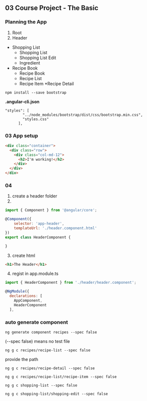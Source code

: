 ## 03 Course Project - The Basic

### Planning the App

1. Root
2. Header
  * Shopping List
    * Shopping List
    * Shopping List Edit
    * Ingredient
  * Recipe Book
    * Recipe Book
    * Recipe List
    * Recipe Item
    *Recipe Detail
 
```
npm install --save bootstrap
``` 

__.angular-cli.json__
```
"styles": [
        "../node_modules/bootstrap/dist/css/bootstrap.min.css",
        "styles.css"
      ],
```

### 03 App setup
```html
<div class="container">
  <div class="row">
    <div class="col-md-12">
      <h2>I'm working!</h2>
    </div>
  </div>
</div>
```

### 04
1. create a header folder
2. 
```javascript
import { Component } from '@angular/core';

@Component({
    selector: 'app-header',
    templateUrl: './header.component.html'
})
export class HeaderComponent {

}
```
3. create html
```html
<h1>The Header</h1>
```

4. regist in app.module.ts
```javascript
import { HeaderComponent } from './header/header.component';

@NgModule({
  declarations: [
    AppComponent,
    HeaderComponent
  ],
```

### auto generate component

```
ng generate component recipes --spec false
```
(--spec false) means no test file

```
ng g c recipes/recipe-list --spec false
```
provide the path

```
ng g c recipes/recipe-detail --spec false
```
```
ng g c recipes/recipe-list/recipe-item --spec false
```
```
ng g c shopping-list --spec false
```
```
ng g c shopping-list/shopping-edit --spec false
```

